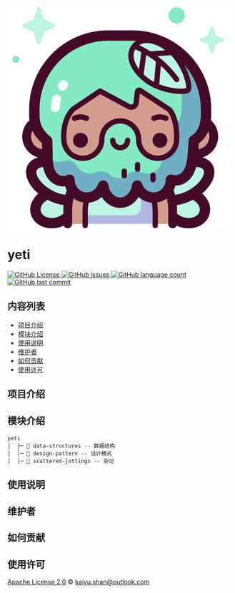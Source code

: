 ![yeti](./logo.svg)


# yeti

<p>
  <a target="_blank" href="https://github.com/conifercone/wendigo">
    <img alt="GitHub License" src="https://img.shields.io/github/license/conifercone/wendigo">
  </a>
  <a target="_blank" href="https://github.com/conifercone/wendigo">
    <img alt="GitHub issues" src="https://img.shields.io/github/issues/conifercone/wendigo">
  </a>
  <a target="_blank" href="https://github.com/conifercone/wendigo">
    <img alt="GitHub language count" src="https://img.shields.io/github/languages/count/conifercone/wendigo">
  </a>
  <a target="_blank" href="https://github.com/conifercone/wendigo">
    <img alt="GitHub last commit" src="https://img.shields.io/github/last-commit/conifercone/wendigo/main">
  </a>
</p>

## 内容列表

- [项目介绍](#项目介绍)
- [模块介绍](#模块介绍)
- [使用说明](#使用说明)
- [维护者](#维护者)
- [如何贡献](#如何贡献)
- [使用许可](#使用许可)

## 项目介绍

## 模块介绍

```text
yeti
│  ├─ 📂 data-structures -- 数据结构
│  │─ 📂 design-pattern -- 设计模式
│  │─ 📂 scattered-jottings -- 杂记
```

## 使用说明

## 维护者

## 如何贡献

## 使用许可

[Apache License 2.0](LICENSE) © kaiyu.shan@outlook.com



